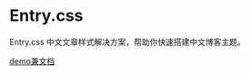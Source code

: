 Entry.css
===========

Entry.css 中文文章样式解决方案，帮助你快速搭建中文博客主题。

[demo兼文档](http://zmmbreeze.github.com/Entry.css/)
